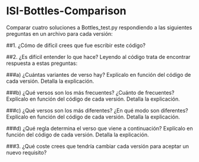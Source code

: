 # ISI-Bottles-Comparison

Comparar cuatro soluciones a Bottles_test.py respondiendo a las siguientes preguntas en un archivo para cada versión:

##1. ¿Cómo de difícil crees que fue escribir este código?


##2. ¿Es difícil entender lo que hace? Leyendo al código trata de encontrar respuesta a estas preguntas:

###a) ¿Cuántas variantes de verso hay? Explícalo en función del código de cada versión. Detalla la explicación.

###b) ¿Qué versos son los más frecuentes? ¿Cuánto de frecuentes? Explícalo en función del código de cada versión. Detalla la explicación.

###c) ¿Qué versos son los más diferentes? ¿En qué modo son diferentes? Explícalo en función del código de cada versión. Detalla la explicación.

###d) ¿Qué regla determina el verso que viene a continuación? Explícalo en función del código de cada versión. Detalla la explicación.


###3. ¿Qué coste crees que tendría cambiar cada versión para aceptar un nuevo requisito?
